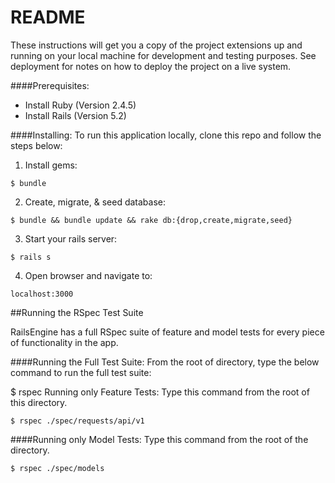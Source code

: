 # README

These instructions will get you a copy of the project extensions up and running on your local machine for development and testing purposes. See deployment for notes on how to deploy the project on a live system.

####Prerequisites:
* Install Ruby (Version 2.4.5)
* Install Rails (Version 5.2)

####Installing:
To run this application locally, clone this repo and follow the steps below:

1) Install gems:
```
$ bundle
```


2) Create, migrate, & seed database:
```
$ bundle && bundle update && rake db:{drop,create,migrate,seed}
```


3) Start your rails server:
```
$ rails s
```

4) Open browser and navigate to:
```
localhost:3000
```

##Running the RSpec Test Suite

RailsEngine has a full RSpec suite of feature and model tests for every piece of functionality in the app.

####Running the Full Test Suite:
From the root of directory, type the below command to run the full test suite:

$ rspec
Running only Feature Tests:
Type this command from the root of this directory.

```
$ rspec ./spec/requests/api/v1
```

####Running only Model Tests:
Type this command from the root of the directory.

```
$ rspec ./spec/models
```
